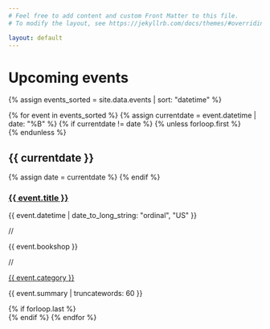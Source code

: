 ```yaml
---
# Feel free to add content and custom Front Matter to this file.
# To modify the layout, see https://jekyllrb.com/docs/themes/#overriding-theme-defaults

layout: default
---
```


# Upcoming events

{% assign events_sorted = site.data.events | sort: "datetime" %}

<!-- <div class="events-list">
  <h2>March</h2>
  {% for event in events_sorted %}
    <div class="event">
      <h3 class="title"><a href="#">{{ event.title }}</a></h3>
      <div class="meta">
        <p>{{ event.datetime | date_to_long_string: "ordinal", "US" }}</p>
        <p class="divider">//</p>
        <p class="location">{{ event.bookshop }}</p>
        <p class="divider">//</p>
        <p class="tag"><a href="#">{{ event.category }}</a></p>
      </div>
      <p class="description">{{ event.summary | truncatewords: 60 }}</p>
    </div>
  {% endfor %}
</div> -->

<div class="events-list">
{% for event in events_sorted %}
  {% assign currentdate = event.datetime | date: "%B" %}
  {% if currentdate != date %}
    {% unless forloop.first %}</div>{% endunless %}
    <h2 id="{{ event.datetime | date: "%B %Y"}}">{{ currentdate }}</h2>
    <div class="event">
    {% assign date = currentdate %}
  {% endif %}
    <h3 class="title"><a href="{{ event.url }}">{{ event.title }}</a></h3>
    <div class="meta">
      <p>{{ event.datetime | date_to_long_string: "ordinal", "US" }}</p>
      <p class="divider">//</p>
      <p class="location">{{ event.bookshop }}</p>
      <p class="divider">//</p>
      <p class="tag"><a href="#">{{ event.category }}</a></p>
    </div>
    <p class="description">{{ event.summary | truncatewords: 60 }}</p>
  {% if forloop.last %}</div>{% endif %}
{% endfor %}
</div>